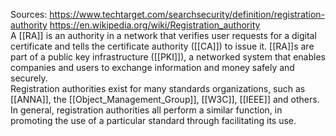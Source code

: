 Sources:
https://www.techtarget.com/searchsecurity/definition/registration-authority
https://en.wikipedia.org/wiki/Registration_authority
\
A [[RA]] is an authority in a network that verifies user requests for a digital certificate and tells the certificate authority ([[CA]]) to issue it. [[RA]]s are part of a public key infrastructure ([[PKI]]), a networked system that enables companies and users to exchange information and money safely and securely.
\
Registration authorities exist for many standards organizations, such as [[ANNA]], the [[Object_Management_Group]], [[W3C]], [[IEEE]] and others. In general, registration authorities all perform a similar function, in promoting the use of a particular standard through facilitating its use.
